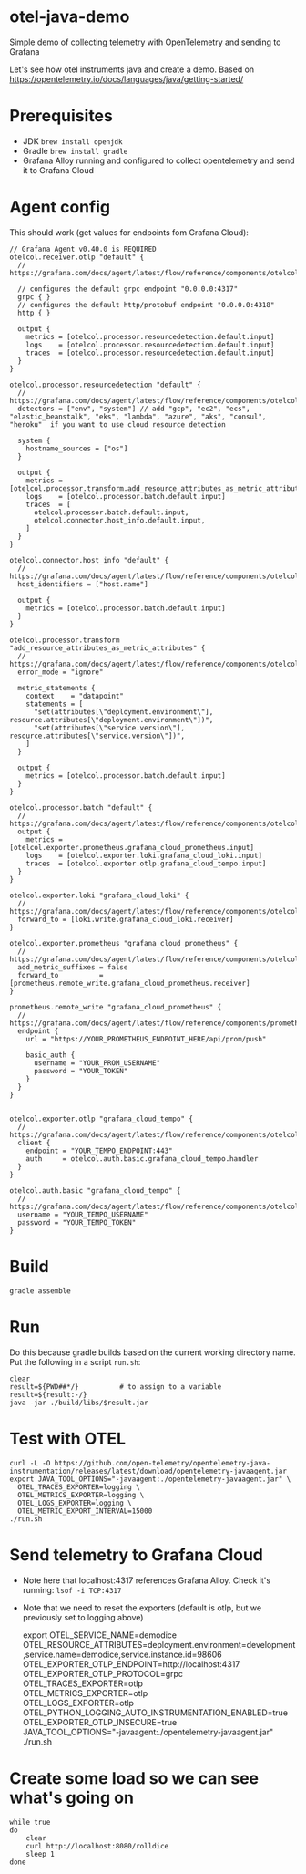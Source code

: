 # otel-java-demo

Simple demo of collecting telemetry with OpenTelemetry and sending to Grafana

Let's see how otel instruments java and create a demo.
Based on https://opentelemetry.io/docs/languages/java/getting-started/

# Prerequisites

* JDK `brew install openjdk`
* Gradle `brew install gradle`
* Grafana Alloy running and configured to collect opentelemetry and send it to Grafana Cloud

# Agent config

This should work (get values for endpoints fom Grafana Cloud):

	// Grafana Agent v0.40.0 is REQUIRED
	otelcol.receiver.otlp "default" {
	  // https://grafana.com/docs/agent/latest/flow/reference/components/otelcol.receiver.otlp/

	  // configures the default grpc endpoint "0.0.0.0:4317"
	  grpc { }
	  // configures the default http/protobuf endpoint "0.0.0.0:4318"
	  http { }

	  output {
	    metrics = [otelcol.processor.resourcedetection.default.input]
	    logs    = [otelcol.processor.resourcedetection.default.input]
	    traces  = [otelcol.processor.resourcedetection.default.input]
	  }
	}

	otelcol.processor.resourcedetection "default" {
	  // https://grafana.com/docs/agent/latest/flow/reference/components/otelcol.processor.resourcedetection/
	  detectors = ["env", "system"] // add "gcp", "ec2", "ecs", "elastic_beanstalk", "eks", "lambda", "azure", "aks", "consul", "heroku"  if you want to use cloud resource detection

	  system {
	    hostname_sources = ["os"]
	  }

	  output {
	    metrics = [otelcol.processor.transform.add_resource_attributes_as_metric_attributes.input]
	    logs    = [otelcol.processor.batch.default.input]
	    traces  = [
	      otelcol.processor.batch.default.input,
	      otelcol.connector.host_info.default.input,
	    ]
	  }
	}

	otelcol.connector.host_info "default" {
	  // https://grafana.com/docs/agent/latest/flow/reference/components/otelcol.connector.host_info/
	  host_identifiers = ["host.name"]

	  output {
	    metrics = [otelcol.processor.batch.default.input]
	  }
	}

	otelcol.processor.transform "add_resource_attributes_as_metric_attributes" {
	  // https://grafana.com/docs/agent/latest/flow/reference/components/otelcol.processor.transform/
	  error_mode = "ignore"

	  metric_statements {
	    context    = "datapoint"
	    statements = [
	      "set(attributes[\"deployment.environment\"], resource.attributes[\"deployment.environment\"])",
	      "set(attributes[\"service.version\"], resource.attributes[\"service.version\"])",
	    ]
	  }

	  output {
	    metrics = [otelcol.processor.batch.default.input]
	  }
	}

	otelcol.processor.batch "default" {
	  // https://grafana.com/docs/agent/latest/flow/reference/components/otelcol.processor.batch/
	  output {
	    metrics = [otelcol.exporter.prometheus.grafana_cloud_prometheus.input]
	    logs    = [otelcol.exporter.loki.grafana_cloud_loki.input]
	    traces  = [otelcol.exporter.otlp.grafana_cloud_tempo.input]
	  }
	}

	otelcol.exporter.loki "grafana_cloud_loki" {
	  // https://grafana.com/docs/agent/latest/flow/reference/components/otelcol.exporter.loki/
	  forward_to = [loki.write.grafana_cloud_loki.receiver]
	}

	otelcol.exporter.prometheus "grafana_cloud_prometheus" {
	  // https://grafana.com/docs/agent/latest/flow/reference/components/otelcol.exporter.prometheus/
	  add_metric_suffixes = false
	  forward_to          = [prometheus.remote_write.grafana_cloud_prometheus.receiver]
	}

	prometheus.remote_write "grafana_cloud_prometheus" {
	  // https://grafana.com/docs/agent/latest/flow/reference/components/prometheus.remote_write/
	  endpoint {
	    url = "https://YOUR_PROMETHEUS_ENDPOINT_HERE/api/prom/push"

	    basic_auth {
	      username = "YOUR_PROM_USERNAME"
	      password = "YOUR_TOKEN"
	    }
	  }
	}


	otelcol.exporter.otlp "grafana_cloud_tempo" {
	  // https://grafana.com/docs/agent/latest/flow/reference/components/otelcol.exporter.otlp/
	  client {
	    endpoint = "YOUR_TEMPO_ENDPOINT:443"
	    auth     = otelcol.auth.basic.grafana_cloud_tempo.handler
	  }
	}

	otelcol.auth.basic "grafana_cloud_tempo" {
	  // https://grafana.com/docs/agent/latest/flow/reference/components/otelcol.auth.basic/
	  username = "YOUR_TEMPO_USERNAME"
	  password = "YOUR_TEMPO_TOKEN"
	}  


# Build

    gradle assemble

# Run

Do this because gradle builds based on the current working directory name. Put the following in a script `run.sh`:

    clear
    result=${PWD##*/}          # to assign to a variable
    result=${result:-/}  
    java -jar ./build/libs/$result.jar

# Test with OTEL

    curl -L -O https://github.com/open-telemetry/opentelemetry-java-instrumentation/releases/latest/download/opentelemetry-javaagent.jar
    export JAVA_TOOL_OPTIONS="-javaagent:./opentelemetry-javaagent.jar" \
      OTEL_TRACES_EXPORTER=logging \
      OTEL_METRICS_EXPORTER=logging \
      OTEL_LOGS_EXPORTER=logging \
      OTEL_METRIC_EXPORT_INTERVAL=15000
    ./run.sh


# Send telemetry to Grafana Cloud

* Note here that localhost:4317 references Grafana Alloy. Check it's running: `lsof -i TCP:4317`
* Note that we need to reset the exporters (default is otlp, but we previously set to logging above)

    export OTEL_SERVICE_NAME=demodice \
    OTEL_RESOURCE_ATTRIBUTES=deployment.environment=development,service.name=demodice,service.instance.id=98606 \
    OTEL_EXPORTER_OTLP_ENDPOINT=http://localhost:4317 \
    OTEL_EXPORTER_OTLP_PROTOCOL=grpc \
    OTEL_TRACES_EXPORTER=otlp \
    OTEL_METRICS_EXPORTER=otlp \
    OTEL_LOGS_EXPORTER=otlp \
    OTEL_PYTHON_LOGGING_AUTO_INSTRUMENTATION_ENABLED=true \
    OTEL_EXPORTER_OTLP_INSECURE=true \
    JAVA_TOOL_OPTIONS="-javaagent:./opentelemetry-javaagent.jar"
    ./run.sh

# Create some load so we can see what's going on

	while true
	do
		clear
		curl http://localhost:8080/rolldice
		sleep 1
	done

